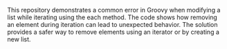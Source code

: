 This repository demonstrates a common error in Groovy when modifying a list while iterating using the each method. The code shows how removing an element during iteration can lead to unexpected behavior. The solution provides a safer way to remove elements using an iterator or by creating a new list.